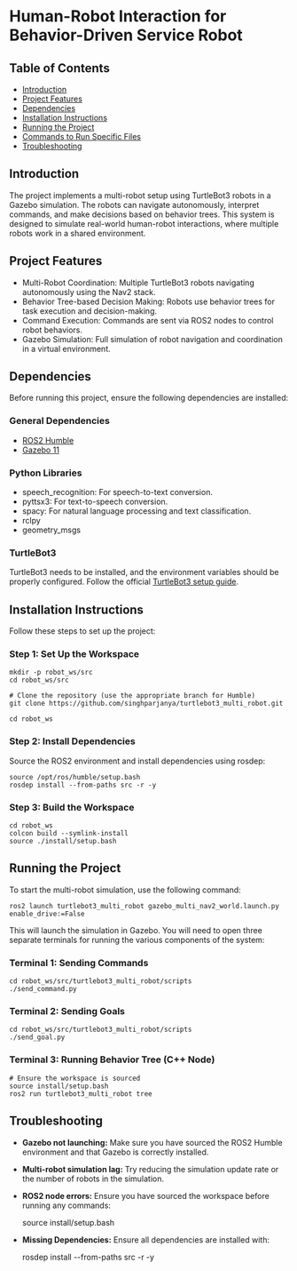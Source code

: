 Human-Robot Interaction for Behavior-Driven Service Robot
=========================================================

Table of Contents
-----------------

* [Introduction](#introduction)
* [Project Features](#project-features)
* [Dependencies](#dependencies)
* [Installation Instructions](#installation-instructions)
* [Running the Project](#running-the-project)
* [Commands to Run Specific Files](#commands-to-run)
* [Troubleshooting](#troubleshooting)

Introduction
------------

The project implements a multi-robot setup using TurtleBot3 robots in a Gazebo simulation. The robots can navigate autonomously, interpret commands, and make decisions based on behavior trees. This system is designed to simulate real-world human-robot interactions, where multiple robots work in a shared environment.

Project Features
----------------

* Multi-Robot Coordination: Multiple TurtleBot3 robots navigating autonomously using the Nav2 stack.
* Behavior Tree-based Decision Making: Robots use behavior trees for task execution and decision-making.
* Command Execution: Commands are sent via ROS2 nodes to control robot behaviors.
* Gazebo Simulation: Full simulation of robot navigation and coordination in a virtual environment.

Dependencies
------------

Before running this project, ensure the following dependencies are installed:

### General Dependencies

* [ROS2 Humble](https://docs.ros.org/en/humble/Installation.html)
* [Gazebo 11](http://gazebosim.org/tutorials?tut=install_gazebo&cat=install)

### Python Libraries

* speech_recognition: For speech-to-text conversion.
* pyttsx3: For text-to-speech conversion.
* spacy: For natural language processing and text classification.
* rclpy
* geometry_msgs

### TurtleBot3

TurtleBot3 needs to be installed, and the environment variables should be properly configured. Follow the official [TurtleBot3 setup guide](https://emanual.robotis.com/docs/en/platform/turtlebot3/quick-start/).

Installation Instructions
-------------------------

Follow these steps to set up the project:

### Step 1: Set Up the Workspace

    mkdir -p robot_ws/src
    cd robot_ws/src
    
    # Clone the repository (use the appropriate branch for Humble)
    git clone https://github.com/singhparjanya/turtlebot3_multi_robot.git
    
    cd robot_ws

### Step 2: Install Dependencies

Source the ROS2 environment and install dependencies using rosdep:

    source /opt/ros/humble/setup.bash
    rosdep install --from-paths src -r -y

### Step 3: Build the Workspace

    cd robot_ws
    colcon build --symlink-install
    source ./install/setup.bash

Running the Project
-------------------

To start the multi-robot simulation, use the following command:

    ros2 launch turtlebot3_multi_robot gazebo_multi_nav2_world.launch.py enable_drive:=False

This will launch the simulation in Gazebo. You will need to open three separate terminals for running the various components of the system:

### Terminal 1: Sending Commands

    cd robot_ws/src/turtlebot3_multi_robot/scripts
    ./send_command.py

### Terminal 2: Sending Goals

    cd robot_ws/src/turtlebot3_multi_robot/scripts
    ./send_goal.py

### Terminal 3: Running Behavior Tree (C++ Node)

    # Ensure the workspace is sourced
    source install/setup.bash
    ros2 run turtlebot3_multi_robot tree

Troubleshooting
---------------

* **Gazebo not launching:** Make sure you have sourced the ROS2 Humble environment and that Gazebo is correctly installed.
* **Multi-robot simulation lag:** Try reducing the simulation update rate or the number of robots in the simulation.
* **ROS2 node errors:** Ensure you have sourced the workspace before running any commands:

    source install/setup.bash

* **Missing Dependencies:** Ensure all dependencies are installed with:

    rosdep install --from-paths src -r -y
